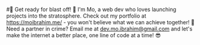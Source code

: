#🚀 Get ready for blast off! 🚀
I'm Mo, a web dev who loves launching projects into the stratosphere. Check out my portfolio at https://moibrahim.me/ - you won't believe what we can achieve together! 🚀
Need a partner in crime? Email me at dev.mo.ibrahim@gmail.com and let's make the internet a better place, one line of code at a time! 😎
